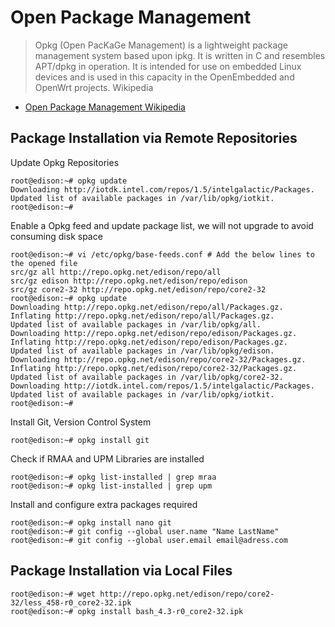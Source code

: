 Open Package Management
==

> Opkg (Open PacKaGe Management) is a lightweight package management system based upon ipkg. It is written in C and resembles APT/dpkg in operation. It is intended for use on embedded Linux devices and is used in this capacity in the OpenEmbedded and OpenWrt projects. Wikipedia

- [Open Package Management Wikipedia](https://en.wikipedia.org/wiki/Opkg)

## Package Installation via Remote Repositories

Update Opkg Repositories

    root@edison:~# opkg update
    Downloading http://iotdk.intel.com/repos/1.5/intelgalactic/Packages.
    Updated list of available packages in /var/lib/opkg/iotkit.
    root@edison:~#

Enable a Opkg feed and update package list, we will not upgrade to avoid consuming disk space

    root@edison:~# vi /etc/opkg/base-feeds.conf # Add the below lines to the opened file
    src/gz all http://repo.opkg.net/edison/repo/all
    src/gz edison http://repo.opkg.net/edison/repo/edison
    src/gz core2-32 http://repo.opkg.net/edison/repo/core2-32
    root@edison:~# opkg update
    Downloading http://repo.opkg.net/edison/repo/all/Packages.gz.
    Inflating http://repo.opkg.net/edison/repo/all/Packages.gz.
    Updated list of available packages in /var/lib/opkg/all.
    Downloading http://repo.opkg.net/edison/repo/edison/Packages.gz.
    Inflating http://repo.opkg.net/edison/repo/edison/Packages.gz.
    Updated list of available packages in /var/lib/opkg/edison.
    Downloading http://repo.opkg.net/edison/repo/core2-32/Packages.gz.
    Inflating http://repo.opkg.net/edison/repo/core2-32/Packages.gz.
    Updated list of available packages in /var/lib/opkg/core2-32.
    Downloading http://iotdk.intel.com/repos/1.5/intelgalactic/Packages.
    Updated list of available packages in /var/lib/opkg/iotkit.
    root@edison:~# 

Install Git, Version Control System

    root@edison:~# opkg install git

Check if RMAA and UPM Libraries are installed

    root@edison:~# opkg list-installed | grep mraa
    root@edison:~# opkg list-installed | grep upm

Install and configure extra packages required

    root@edison:~# opkg install nano git
    root@edison:~# git config --global user.name "Name LastName"
    root@edison:~# git config --global user.email email@adress.com

## Package Installation via Local Files

    root@edison:~# wget http://repo.opkg.net/edison/repo/core2-32/less_458-r0_core2-32.ipk
    root@edison:~# opkg install bash_4.3-r0_core2-32.ipk
